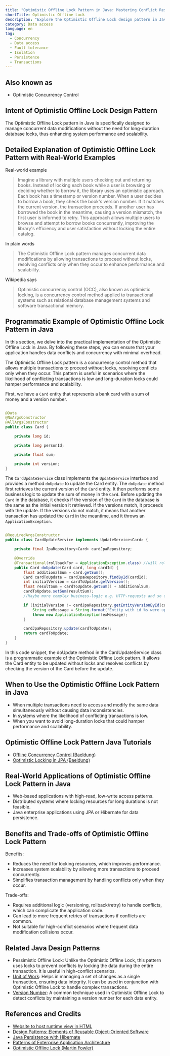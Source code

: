```yaml
---
title: "Optimistic Offline Lock Pattern in Java: Mastering Conflict Resolution in Database Transactions"
shortTitle: Optimistic Offline Lock
description: "Explore the Optimistic Offline Lock design pattern in Java with detailed implementation guidelines and practical examples. Learn how to manage data concurrency effectively in your Java applications."
category: Data access
language: en
tag:
  - Concurrency
  - Data access
  - Fault tolerance
  - Isolation
  - Persistence
  - Transactions
---
```


## Also known as

* Optimistic Concurrency Control

## Intent of Optimistic Offline Lock Design Pattern

The Optimistic Offline Lock pattern in Java is specifically designed to manage concurrent data modifications without the need for long-duration database locks, thus enhancing system performance and scalability.

## Detailed Explanation of Optimistic Offline Lock Pattern with Real-World Examples

Real-world example

> Imagine a library with multiple users checking out and returning books. Instead of locking each book while a user is browsing or deciding whether to borrow it, the library uses an optimistic approach. Each book has a timestamp or version number. When a user decides to borrow a book, they check the book's version number. If it matches the current version, the transaction proceeds. If another user has borrowed the book in the meantime, causing a version mismatch, the first user is informed to retry. This approach allows multiple users to browse and attempt to borrow books concurrently, improving the library's efficiency and user satisfaction without locking the entire catalog.

In plain words

> The Optimistic Offline Lock pattern manages concurrent data modifications by allowing transactions to proceed without locks, resolving conflicts only when they occur to enhance performance and scalability.

Wikipedia says

> Optimistic concurrency control (OCC), also known as optimistic locking, is a concurrency control method applied to transactional systems such as relational database management systems and software transactional memory.

## Programmatic Example of Optimistic Offline Lock Pattern in Java

In this section, we delve into the practical implementation of the Optimistic Offline Lock in Java. By following these steps, you can ensure that your application handles data conflicts and concurrency with minimal overhead.

The Optimistic Offline Lock pattern is a concurrency control method that allows multiple transactions to proceed without locks, resolving conflicts only when they occur. This pattern is useful in scenarios where the likelihood of conflicting transactions is low and long-duration locks could hamper performance and scalability.

First, we have a `Card` entity that represents a bank card with a sum of money and a version number.

```java

@Data
@NoArgsConstructor
@AllArgsConstructor
public class Card {

    private long id;

    private long personId;

    private float sum;

    private int version;
}
```

The `CardUpdateService` class implements the `UpdateService` interface and provides a method `doUpdate` to update the Card entity. The `doUpdate` method first retrieves the current version of the `Card` entity. It then performs some business logic to update the sum of money in the `Card`. Before updating the `Card` in the database, it checks if the version of the `Card` in the database is the same as the initial version it retrieved. If the versions match, it proceeds with the update. If the versions do not match, it means that another transaction has updated the `Card` in the meantime, and it throws an `ApplicationException`.

```java

@RequiredArgsConstructor
public class CardUpdateService implements UpdateService<Card> {

    private final JpaRepository<Card> cardJpaRepository;

    @Override
    @Transactional(rollbackFor = ApplicationException.class) //will roll back transaction in case ApplicationException
    public Card doUpdate(Card card, long cardId) {
        float additionalSum = card.getSum();
        Card cardToUpdate = cardJpaRepository.findById(cardId);
        int initialVersion = cardToUpdate.getVersion();
        float resultSum = cardToUpdate.getSum() + additionalSum;
        cardToUpdate.setSum(resultSum);
        //Maybe more complex business-logic e.g. HTTP-requests and so on

        if (initialVersion != cardJpaRepository.getEntityVersionById(cardId)) {
            String exMessage = String.format("Entity with id %s were updated in another transaction", cardId);
            throw new ApplicationException(exMessage);
        }

        cardJpaRepository.update(cardToUpdate);
        return cardToUpdate;
    }
}
```

In this code snippet, the doUpdate method in the CardUpdateService class is a programmatic example of the Optimistic Offline Lock pattern. It allows the Card entity to be updated without locks and resolves conflicts by checking the version of the Card before the update.

## When to Use the Optimistic Offline Lock Pattern in Java

* When multiple transactions need to access and modify the same data simultaneously without causing data inconsistencies.
* In systems where the likelihood of conflicting transactions is low.
* When you want to avoid long-duration locks that could hamper performance and scalability.

## Optimistic Offline Lock Pattern Java Tutorials

* [Offline Concurrency Control (Baeldung)](https://www.baeldung.com/cs/offline-concurrency-control)
* [Optimistic Locking in JPA (Baeldung)](https://www.baeldung.com/jpa-optimistic-locking)

## Real-World Applications of Optimistic Offline Lock Pattern in Java

* Web-based applications with high-read, low-write access patterns.
* Distributed systems where locking resources for long durations is not feasible.
* Java enterprise applications using JPA or Hibernate for data persistence.

## Benefits and Trade-offs of Optimistic Offline Lock Pattern

Benefits:

* Reduces the need for locking resources, which improves performance.
* Increases system scalability by allowing more transactions to proceed concurrently.
* Simplifies transaction management by handling conflicts only when they occur.

Trade-offs:

* Requires additional logic (versioning, rollback/retry) to handle conflicts, which can complicate the application code.
* Can lead to more frequent retries of transactions if conflicts are common.
* Not suitable for high-conflict scenarios where frequent data modification collisions occur.

## Related Java Design Patterns

* Pessimistic Offline Lock: Unlike the Optimistic Offline Lock, this pattern uses locks to prevent conflicts by locking the data during the entire transaction. It is useful in high-conflict scenarios.
* [Unit of Work](https://java-design-patterns.com/patterns/unit-of-work/): Helps in managing a set of changes as a single transaction, ensuring data integrity. It can be used in conjunction with Optimistic Offline Lock to handle complex transactions.
* [Version Number](https://java-design-patterns.com/patterns/version-number/): A common technique used in Optimistic Offline Lock to detect conflicts by maintaining a version number for each data entity.

## References and Credits

* [Website to host runtime view in HTML](www.codestep.io)
* [Design Patterns: Elements of Reusable Object-Oriented Software](https://amzn.to/3w0pvKI)
* [Java Persistence with Hibernate](https://amzn.to/44tP1ox)
* [Patterns of Enterprise Application Architecture](https://amzn.to/3WfKBPR)
* [Optimistic Offline Lock (Martin Fowler)](https://martinfowler.com/eaaCatalog/optimisticOfflineLock.html)
